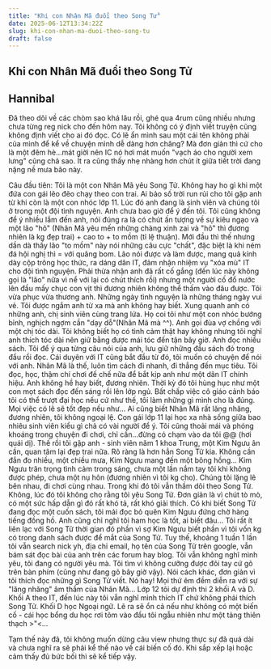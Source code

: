 ```yaml
---
title: "Khi con Nhân Mã đuổi theo Song Tử"
date: 2025-06-12T13:34:22Z
slug: khi-con-nhan-ma-duoi-theo-song-tu
draft: false
---
```


## Khi con Nhân Mã đuổi theo Song Tử

## Hannibal

Đã theo dõi về các chòm sao khá lâu rồi, ghé qua 4rum cũng nhiều nhưng chưa từng reg nick cho đến hôm nay. Tôi không có ý định viết truyện cũng không định viết cho ai đó đọc. Có lẽ ẩn mình sau một cái tên không phải của mình để kể về chuyện mình dễ dàng hơn chăng? Mà đơn giản thì cứ cho là một đêm hè...mát giời nên IC nó hơi mát muốn "vạch áo cho người xem lưng" cũng chả sao. Ít ra cũng thấy nhẹ nhàng hơn chút ít giữa tiết trời đang nặng nề mưa bão này.
 
Câu đầu tiên: Tôi là một con Nhân Mã yêu Song Tử. 
Không hay ho gì khi một đứa con gái lẽo đẽo chạy theo con trai. Ai bảo số trời run rủi cho tôi gặp anh từ khi còn là một con nhóc lớp 11. Lúc đó anh đang là sinh viên và chúng tôi ở trong một đội tình nguyện. Anh chưa bao giờ để ý đến tôi. Tôi cũng không để ý nhiều lắm đến anh, nói đúng ra là có chút ấn tượng về sự kiêu ngạo và một lão "hô" (Nhân Mã yêu mến những chàng xinh zai và "hô" thì đương nhiên là kg đẹp trai) + cao to + to mồm (tỉ lệ thuận). Mới đầu thì thế nhưng dần dà thấy lão "to mồm" này nói những câu cực "chất", đặc biệt là khi ném đá hội nghị thì = với quăng bom. Lão nói được và làm được, mang quả kính dày cộp trông học thức, ra dáng dân IT, đảm nhận nhiệm vụ "xóa mù" IT cho đội tình nguyện. Phải thừa nhận anh đã rất cố gắng (đến lúc này không gọi là "lão" nữa vì nể với lại có chút thích rồi) nhưng một người cố đổ nước lên đầu mấy chục con vịt thì đương nhiên không thể thấm vào đâu được. Tôi vừa phục vừa thương anh.
Những ngày tình nguyện là những tháng ngày vui vẻ. Tôi được ngắm anh từ xa mà anh không hay biết. Xung quanh anh có những anh, chị sinh viên cùng trang lứa. Họ coi tôi như một con nhóc bướng bỉnh, nghịch ngợm cần "dạy dỗ"(Nhân Mã mà ^^). Anh gọi đùa vợ chồng với một chị tóc dài. Tôi không biết họ có tình cảm thật hay không nhưng tôi nghĩ anh thích tóc dài nên giữ bằng được mái tóc đến tận bây giờ. Anh đọc nhiều sách. Tôi để ý qua từng câu nói của anh, lưu giữ những đầu sách đó trong đầu rồi đọc. Cái duyên với IT cũng bắt đầu từ đó, tôi muốn có chuyện để nói với anh. Nhân Mã là thế, luôn tìm cách đi nhanh, đi thẳng đến mục tiêu. Tôi đọc, học, thậm chí chơi đế chế nữa để bắt kịp anh như một dân IT chính hiệu. Anh không hề hay biết, đương nhiên. Thời kỳ đó tôi hùng hục như một con mọt sách đọc đến sáng rồi lên lớp ngủ. Bất chấp việc cô giáo cảnh báo tôi có thể trượt đại học nếu cứ như thế, tôi làm những gì mình cho là đúng.
Mọi việc có lẽ sẽ tốt đẹp nếu như...
Ai cũng biết Nhân Mã rất lăng nhăng, đương nhiên, tôi không ngoại lệ. Con gái lớp 11 lại học xa nhà sống giữa bao nhiêu sinh viên kiểu gì chả có vài người để ý. Tôi cũng thoải mái và phóng khoáng trong chuyện đi chơi, chỉ cần...đừng có chạm vào da tôi @@ (hơi quái dị). Thế rồi tôi gặp anh - sinh viên năm 1 khoa Trung, một Kim Ngưu ân cần, quan tâm lại đẹp trai nữa. Rõ ràng là hơn hẳn Song Tử kia. Không cần đắn đo nhiều, một chiều mưa, Kim Ngưu mang đến một bông hồng... Kim Ngưu trân trọng tình cảm trong sáng, chưa một lần nắm tay tôi khi không được phép, chưa một nụ hôn (đương nhiên vì tôi kg cho). Chúng tôi lặng lẽ bên nhau, đi chơi cùng nhau. Trong khi đó tôi vẫn thầm dõi theo Song Tử. Không, lúc đó tôi không cho rằng tôi yêu Song Tử. Đơn giản là vì chút tò mò, có một sức hấp dẫn gì đó rất khó tả, rất khó giải thích. Có khi biết Song Tử đang đọc một cuốn sách, tôi mải đọc bỏ quên Kim Ngưu đứng chờ hàng tiếng đồng hồ. Anh cũng chỉ nghĩ tôi ham học là tốt, ai biết đâu... Tôi rất ít liên lạc với Song Tử thời gian đó phần vì sợ Kim Ngưu biết phần vì tôi vốn kg có trong danh sách được để mắt của Song Tử. Tuy thế, khoảng 1 tuần 1 lần tôi vẫn search nick yh, địa chỉ email, họ tên của Song Tử trên google, vẫn bám sát đọc bài của anh trên các forum hay blog. Tôi vẫn không nghĩ mình yêu, tôi đang có người yêu mà. Tôi tìm vì không cưỡng được đôi tay cứ gõ trên bàn phím (cũng như đang gõ bây giờ vậy). Nói cách khác, đơn giản vì tôi thích đọc những gì Song Tử viết. Nó hay!
Mọi thứ êm đềm diễn ra với sự "lăng nhăng" âm thầm của Nhân Mã...
Lớp 12 tôi dự định thi 2 khối A và D. Khối A theo IT, đến lúc này tôi vẫn nghĩ mình thích IT chứ không phải thích Song Tử. Khối D học Ngoại ngữ. Lẽ ra sẽ ổn cả nếu như không có một biến cố - cái học bổng du học rơi tõm vào đầu tôi ngẫu nhiên như một tảng thiên thạch >"<...
 
Tạm thế này đã, tôi không muốn dừng câu view nhưng thực sự đã quá dài và chưa nghĩ ra sẽ phải kể thế nào về cái biến cố đó. Khi sắp xếp lại hoặc cảm thấy đủ bức bối thì sẽ kể tiếp vậy.